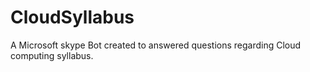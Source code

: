 # CloudSyllabus
A Microsoft skype Bot created to answered questions regarding Cloud computing syllabus.
